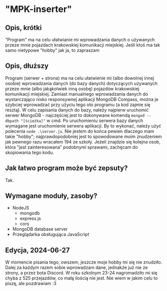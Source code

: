 # "MPK-inserter"

## Opis, krótki
"Program" ma na celu ułatwianie mi wprowadzania danych o używanych przeze mnie pojazdach krakowskiej komunikacji miejskiej.
Jeśli ktoś ma tak samo nietypowe "hobby" jak ja, to zapraszam

## Opis, dłuższy
Program (serwer + strona) ma na celu ułatwienie mi (albo dowolnej innej osobie) wprowadzania danych (do bazy danych) dotyczących używanych przeze mnie (albo jakąkolwiek inną osobę) pojazdów krakowskiej komunikacji miejskiej. 
Zamiast manualnego wprowadzania danych do wystarczająco nisko responsywnej aplikacji MongoDB Compass, można je szybciej wprowadzać przy użyciu tego oto programu (a kod zajmie się 
resztą).
W celu zapisania danych do bazy, należy najpierw uruchomić serwer MongoDB - najczęściej jest to dokonywane komendą `mongod --dbpath "[ścieżka]"` w cmd. Po uruchomieniu serwera bazy danych wymagane jest uruchomienie serwera aplikacji. By to wykonać, należy użyć polecenia `node .\server.js`.
Nie jestem do końca pewien dlaczego mam takie "hobby"; najprawdopodobniej jest to spowodowane moim znudzeniem jak pewnego razu wracałem 194 ze szkoły.
Jeżeli znajdzie się kolejna osob, która "jest zainteresowana" podobnymi sprawami, zachęcam do skopiowania tego kodu.

## Jak łatwo program może być zepsuty?
Tak.

## Wymagane moduły, zasoby?
- NodeJS
    - mongodb
    - express.js
    - cors
- MongoDB database server
- Przeglądarka obsługująca JavaScript

## Edycja, 2024-06-27
W momencie pisania tego, owszem, jeszcze moje hobby mi się nie znudziło. Dalej za każdym razem sobie wprowadzam dane, jednakże już nie ze strony, a przez bota Discord. W roku szkolnym 23-24 nagromadziło mi się chyba z 525 przejazdów, co małą ilością nie jest. Nie wiem w jakim celu to piszę, ale pozdrawiam :3
